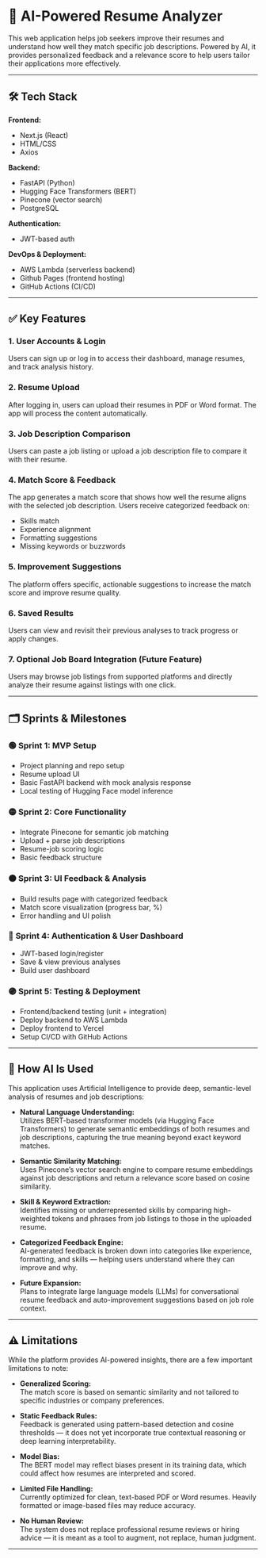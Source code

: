 # 🧠 AI-Powered Resume Analyzer

This web application helps job seekers improve their resumes and understand how well they match specific job descriptions. Powered by AI, it provides personalized feedback and a relevance score to help users tailor their applications more effectively.

---

## 🛠 Tech Stack

**Frontend:**  
- Next.js (React)  
- HTML/CSS  
- Axios  

**Backend:**  
- FastAPI (Python)  
- Hugging Face Transformers (BERT)  
- Pinecone (vector search)  
- PostgreSQL  

**Authentication:**  
- JWT-based auth  

**DevOps & Deployment:**  
- AWS Lambda (serverless backend)  
- Github Pages (frontend hosting)  
- GitHub Actions (CI/CD)  

---

## ✅ Key Features

### 1. User Accounts & Login  
Users can sign up or log in to access their dashboard, manage resumes, and track analysis history.

### 2. Resume Upload  
After logging in, users can upload their resumes in PDF or Word format. The app will process the content automatically.

### 3. Job Description Comparison  
Users can paste a job listing or upload a job description file to compare it with their resume.

### 4. Match Score & Feedback  
The app generates a match score that shows how well the resume aligns with the selected job description. Users receive categorized feedback on:
- Skills match
- Experience alignment
- Formatting suggestions
- Missing keywords or buzzwords

### 5. Improvement Suggestions  
The platform offers specific, actionable suggestions to increase the match score and improve resume quality.

### 6. Saved Results  
Users can view and revisit their previous analyses to track progress or apply changes.

### 7. Optional Job Board Integration (Future Feature)  
Users may browse job listings from supported platforms and directly analyze their resume against listings with one click.

---

## 🗂️ Sprints & Milestones

### 🟢 **Sprint 1: MVP Setup**
- Project planning and repo setup
- Resume upload UI
- Basic FastAPI backend with mock analysis response
- Local testing of Hugging Face model inference

### 🟡 **Sprint 2: Core Functionality**
- Integrate Pinecone for semantic job matching
- Upload + parse job descriptions
- Resume-job scoring logic
- Basic feedback structure

### 🟠 **Sprint 3: UI Feedback & Analysis**
- Build results page with categorized feedback
- Match score visualization (progress bar, %)
- Error handling and UI polish

### 🔵 **Sprint 4: Authentication & User Dashboard**
- JWT-based login/register
- Save & view previous analyses
- Build user dashboard

### 🟣 **Sprint 5: Testing & Deployment**
- Frontend/backend testing (unit + integration)
- Deploy backend to AWS Lambda
- Deploy frontend to Vercel
- Setup CI/CD with GitHub Actions

---

## 🧠 How AI Is Used

This application uses Artificial Intelligence to provide deep, semantic-level analysis of resumes and job descriptions:

- **Natural Language Understanding:**  
  Utilizes BERT-based transformer models (via Hugging Face Transformers) to generate semantic embeddings of both resumes and job descriptions, capturing the true meaning beyond exact keyword matches.

- **Semantic Similarity Matching:**  
  Uses Pinecone’s vector search engine to compare resume embeddings against job descriptions and return a relevance score based on cosine similarity.

- **Skill & Keyword Extraction:**  
  Identifies missing or underrepresented skills by comparing high-weighted tokens and phrases from job listings to those in the uploaded resume.

- **Categorized Feedback Engine:**  
  AI-generated feedback is broken down into categories like experience, formatting, and skills — helping users understand where they can improve and why.

- **Future Expansion:**  
  Plans to integrate large language models (LLMs) for conversational resume feedback and auto-improvement suggestions based on job role context.

---

## ⚠️ Limitations

While the platform provides AI-powered insights, there are a few important limitations to note:

- **Generalized Scoring:**  
  The match score is based on semantic similarity and not tailored to specific industries or company preferences.

- **Static Feedback Rules:**  
  Feedback is generated using pattern-based detection and cosine thresholds — it does not yet incorporate true contextual reasoning or deep learning interpretability.

- **Model Bias:**  
  The BERT model may reflect biases present in its training data, which could affect how resumes are interpreted and scored.

- **Limited File Handling:**  
  Currently optimized for clean, text-based PDF or Word resumes. Heavily formatted or image-based files may reduce accuracy.

- **No Human Review:**  
  The system does not replace professional resume reviews or hiring advice — it is meant as a tool to augment, not replace, human judgment.

---



